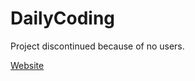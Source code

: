 # DailyCoding
Project discontinued because of no users.

[Website](https://burningtiles.github.io/DailyCoding)
